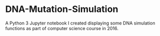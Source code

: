 # DNA-Mutation-Simulation
A Python 3 Jupyter notebook I created displaying some DNA simulation functions as part of computer science course in 2016.
